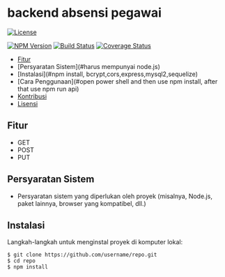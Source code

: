 # backend absensi pegawai

<!-- Backend absensi ppegawai -->

[![License](https://img.shields.io/badge/license-MIT-blue.svg)](https://opensource.org/licenses/MIT)

[![NPM Version](https://img.shields.io/npm/v/package-name.svg)](https://www.npmjs.com/package/package-name)
[![Build Status](https://travis-ci.org/username/repo.svg?branch=master)](https://travis-ci.org/username/repo)
[![Coverage Status](https://coveralls.io/repos/github/username/repo/badge.svg?branch=master)](https://coveralls.io/github/username/repo?branch=master)



- [Fitur](#Express-api)
- [Persyaratan Sistem](#harus mempunyai node.js)
- [Instalasi](#npm install, bcrypt,cors,express,mysql2,sequelize)
- [Cara Penggunaan](#open power shell and then use npm install, after that use npm run api)
- [Kontribusi](#kontribusi)
- [Lisensi](#lisensi)

<!-- Fitur -->

## Fitur

- GET
- POST
- PUT

<!-- Persyaratan Sistem -->

## Persyaratan Sistem

- Persyaratan sistem yang diperlukan oleh proyek (misalnya, Node.js, paket lainnya, browser yang kompatibel, dll.)

<!-- Instalasi -->

## Instalasi

Langkah-langkah untuk menginstal proyek di komputer lokal:

```shell
$ git clone https://github.com/username/repo.git
$ cd repo
$ npm install
